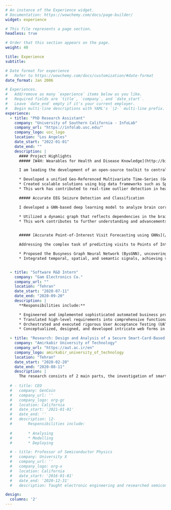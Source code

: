 ```yaml
---
# An instance of the Experience widget.
# Documentation: https://wowchemy.com/docs/page-builder/
widget: experience

# This file represents a page section.
headless: true

# Order that this section appears on the page.
weight: 40

title: Experience
subtitle:

# Date format for experience
#   Refer to https://wowchemy.com/docs/customization/#date-format
date_format: Jan 2006

# Experiences.
#   Add/remove as many `experience` items below as you like.
#   Required fields are `title`, `company`, and `date_start`.
#   Leave `date_end` empty if it's your current employer.
#   Begin multi-line descriptions with YAML's `|2-` multi-line prefix.
experience:
  - title: "PhD Research Assistant"
    company: "University of Southern California - InfoLab"
    company_url: "https://infolab.usc.edu/"
    company_logo: usc_logo
    location: "Los Angeles"
    date_start: "2022-01-01"
    date_end: ""
    description: |
      #### Project Highlights
      ##### [W4H: Wearables for Health and Disease Knowledge](http://bit.ly/w4h-usc)

      I am leading the development of an open-source toolkit to centralize real-time wearable data, aiming to improve healthcare data management.

      * Developed a unified Geo-Referenced Multivariate Time-Series (GeoMTS) format to integrate data from various sources.
      * Created scalable solutions using big data frameworks such as Spark and Kafka, and developed visualization dashboards for real-time analysis.
      * This work has contributed to real-time outlier detection in healthcare data and supported the open-source community with [**custom tools**](https://github.com/search?q=topic%3Aw4h+org%3AUSC-InfoLab&type=Repositories).

      ##### Accurate EEG Seizure Detection and Classification

      I developed a GNN-based deep learning model to analyze brain correlations across spatial, semantic, and temporal dimensions using EEG signals.

      * Utilized a dynamic graph that reflects dependencies in the brain for precise seizure classification.
      * This work contributes to further understanding and advancements in the field of medical diagnostics.

      
      ##### [Accurate Point-of-Interest Visit Forecasting using GNNs](/publication/bysgnn/)

      Addressing the complex task of predicting visits to Points of Interest (POIs), I formulated the problem as a multivariate time-series forecasting challenge.

      * Proposed the Busyness Graph Neural Network (BysGNN), uncovering multi-context correlations for accurate forecasting.
      * Integrated temporal, spatial, and semantic signals, achieving significant improvement in forecasting accuracy over existing models, thereby contributing to real-world applications.


  - title: "Software R&D Intern"
    company: "Gam Electronics Co."
    company_url: ""
    location: "Tehran"
    date_start: "2020-07-11"
    date_end: "2020-09-20"
    description: |
      **Responsibilities include:**

      * Engineered and implemented sophisticated automated business processes, utilizing cutting-edge technologies and methodologies to enhance efficiency and accuracy.
      * Translated high-level requirements into comprehensive functional specifications, devising detailed development plans that aligned with strategic objectives and technical constraints.
      * Orchestrated and executed rigorous User Acceptance Testing (UAT), employing systematic testing strategies to identify and rectify errors, demonstrating a commitment to quality and continuous improvement.
      * Conceptualized, designed, and developed intricate web forms in accordance with given specifications, leveraging modern web technologies and best practices to ensure compliance with business requirements.

  - title: "Research: Design and Analysis of a Secure Smart-Card-Based Healthcare System"
    company: "Amirkabir University of Technology"
    company_url: "https://aut.ac.ir/en"
    company_logo: amirkabir_university_of_technology
    location: "Tehran"
    date_start: "2020-02-20"
    date_end: "2020-08-11"
    description: |
      The research consists of 2 main parts, the investigation of smart card architectures and modeling security threats in an Electronic Healthcare System. A functional system architecture has been proposed to address these security threats which specifies a smart-card-based authentication method. The research was conducted in the Spring and Summer of 2020.
      
  # - title: CEO
  #   company: GenCoin
  #   company_url: ''
  #   company_logo: org-gc
  #   location: California
  #   date_start: '2021-01-01'
  #   date_end: ''
  #   description: |2-
  #       Responsibilities include:
        
  #       * Analysing
  #       * Modelling
  #       * Deploying

  # - title: Professor of Semiconductor Physics
  #   company: University X
  #   company_url: ''
  #   company_logo: org-x
  #   location: California
  #   date_start: '2016-01-01'
  #   date_end: '2020-12-31'
  #   description: Taught electronic engineering and researched semiconductor physics.

design:
  columns: '2'
---
```

